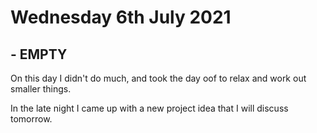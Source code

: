 # Wednesday 6th July 2021

## - EMPTY

On this day I didn't do much, and took the day oof to relax and work out smaller things.

In the late night I came up with a new project idea that I will discuss tomorrow.

